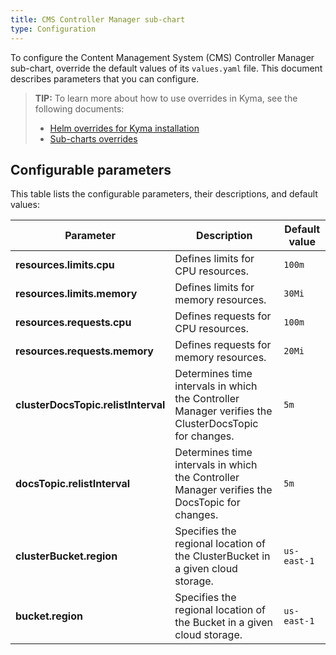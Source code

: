```yaml
---
title: CMS Controller Manager sub-chart
type: Configuration
---
```


To configure the Content Management System (CMS) Controller Manager sub-chart, override the default values of its `values.yaml` file. This document describes parameters that you can configure.

>**TIP:** To learn more about how to use overrides in Kyma, see the following documents:
>* [Helm overrides for Kyma installation](/root/kyma/#configuration-helm-overrides-for-kyma-installation)
>* [Sub-charts overrides](/root/kyma/#configuration-helm-overrides-for-kyma-installation-sub-chart-overrides)

## Configurable parameters

This table lists the configurable parameters, their descriptions, and default values:

| Parameter | Description | Default value |
|-----------|-------------|---------------|
| **resources.limits.cpu** |  Defines limits for CPU resources. | `100m` |
| **resources.limits.memory** | Defines limits for memory resources. | `30Mi` |
| **resources.requests.cpu** | Defines requests for CPU resources. | `100m` |
| **resources.requests.memory** | Defines requests for memory resources. | `20Mi` |
| **clusterDocsTopic.relistInterval** | Determines time intervals in which the Controller Manager verifies the ClusterDocsTopic for changes. | `5m` |
| **docsTopic.relistInterval** | Determines time intervals in which the Controller Manager verifies the DocsTopic for changes. | `5m` |
| **clusterBucket.region** | Specifies the regional location of the ClusterBucket in a given cloud storage. | `us-east-1` |
| **bucket.region** | Specifies the regional location of the Bucket in a given cloud storage. | `us-east-1` |
